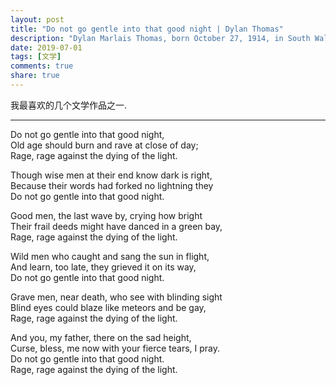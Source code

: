 ```yaml
---
layout: post
title: "Do not go gentle into that good night | Dylan Thomas"
description: "Dylan Marlais Thomas, born October 27, 1914, in South Wales, was the archetypal Romantic poet of the popular American imagination—he was flamboyantly theatrical, a heavy drinker, engaged in roaring disputes in public, and read his work aloud with tremendous depth of feeling and a singing Welsh lilt."
date: 2019-07-01
tags: [文学]
comments: true
share: true
---
```



我最喜欢的几个文学作品之一.


---


Do not go gentle into that good night,<br/>
Old age should burn and rave at close of day;<br/>
Rage, rage against the dying of the light.

Though wise men at their end know dark is right,<br/>
Because their words had forked no lightning they<br/>
Do not go gentle into that good night.

Good men, the last wave by, crying how bright<br/>
Their frail deeds might have danced in a green bay,<br/>
Rage, rage against the dying of the light.

Wild men who caught and sang the sun in flight,<br/>
And learn, too late, they grieved it on its way,<br/>
Do not go gentle into that good night.

Grave men, near death, who see with blinding sight<br/>
Blind eyes could blaze like meteors and be gay,<br/>
Rage, rage against the dying of the light.

And you, my father, there on the sad height,<br/>
Curse, bless, me now with your fierce tears, I pray.<br/>
Do not go gentle into that good night.<br/>
Rage, rage against the dying of the light.